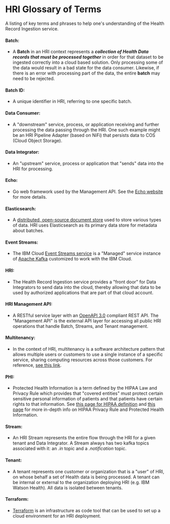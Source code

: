 # HRI Glossary of Terms

A listing of key terms and phrases to help one's understanding of the Health Record Ingestion service.

#### Batch: 
  * A __Batch__ in an HRI context represents a **_collection of Health Data records that must be processed together_** in order for that dataset to be ingested correctly into a cloud based solution. Only processing some of the data would result in a bad state for the data consumer. Likewise, if there is an error with processing part of the data, the entire **batch** may need to be rejected.
  
#### Batch ID: 
  * A unique identifier in HRI, referring to one specific batch. 

#### Data Consumer: 
  * A "downstream" service, process, or application receiving and further processing the data passing through the HRI. One such example might be an HRI Pipeline Adapter (based on NiFi) that persists data to COS (Cloud Object Storage). 

#### Data Integrator: 
  * An "upstream" service, process or application that "sends" data into the HRI for processing. 

#### Echo:
* Go web framework used by the Management API. See the [Echo website](https://echo.labstack.com) for more details.
  
#### Elasticsearch: 
  * A [distributed, open-source document store](https://www.elastic.co/what-is/elasticsearch) used to store various types of data. HRI uses Elasticsearch as its primary data store for metadata about batches. 
  
#### Event Streams: 
  * The IBM Cloud [Event Streams service](https://www.ibm.com/cloud/event-streams) is a "Managed" service instance of [Apache Kafka](https://kafka.apache.org) customized to work with the IBM Cloud.
  
#### HRI: 
  * The Health Record Ingestion service provides a "front door" for Data Integrators to send data into the cloud, thereby allowing that data to be used by authorized applications that are part of that cloud account.
  
#### HRI Management API: 
  * A RESTful service layer with an [OpenAPI 3.0](http://spec.openapis.org/oas/v3.0.3) compliant REST API. The "Management API" is the external API layer for accessing all public HRI operations that handle Batch, Streams, and Tenant management. 

#### Multitenancy: 
  * In the context of HRI, multitenancy is a software architecture pattern that allows multiple users or customers to use a single instance of a specific service, sharing computing resources across those customers. For reference, [see this link](https://www.ibm.com/cloud/learn/multi-tenant).  
  
#### PHI: 
  * Protected Health Information is a term defined by the HIPAA Law and Privacy Rule which provides that "covered entities" must protect certain sensitive personal information of patients and that patients have certain rights to that information. See [this page for HIPAA definition](https://www.hhs.gov/answers/hipaa/what-is-phi/index.html) and [this page](https://www.hhs.gov/hipaa/for-professionals/privacy/laws-regulations/index.html) for more in-depth info on HIPAA Privacy Rule and Protected Health Information.

#### Stream: 
  * An HRI Stream represents the entire flow through the HRI for a given tenant and Data Integrator. A Stream always has two kafka topics associated with it: an *.in* topic and a *.notification* topic.

#### Tenant: 
  * A tenant represents one customer or organization that is a "user" of HRI, on whose behalf a set of Health data is being processed. A tenant can be internal or external to the organization deploying HRI (e.g. IBM Watson Health). All data is isolated between tenants. 

#### Terraform:
 * [Terraform](https://www.terraform.io) is an infrastructure as code tool that can be used to set up a cloud environment for an HRI deployment.
